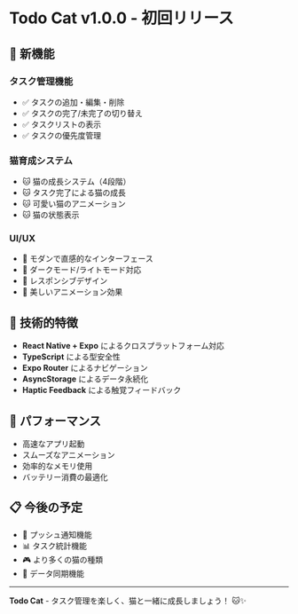 # Todo Cat v1.0.0 - 初回リリース

## 🎉 新機能

### タスク管理機能
- ✅ タスクの追加・編集・削除
- ✅ タスクの完了/未完了の切り替え
- ✅ タスクリストの表示
- ✅ タスクの優先度管理

### 猫育成システム
- 🐱 猫の成長システム（4段階）
- 🐱 タスク完了による猫の成長
- 🐱 可愛い猫のアニメーション
- 🐱 猫の状態表示

### UI/UX
- 📱 モダンで直感的なインターフェース
- 🌙 ダークモード/ライトモード対応
- 📱 レスポンシブデザイン
- 🎨 美しいアニメーション効果

## 🔧 技術的特徴

- **React Native + Expo** によるクロスプラットフォーム対応
- **TypeScript** による型安全性
- **Expo Router** によるナビゲーション
- **AsyncStorage** によるデータ永続化
- **Haptic Feedback** による触覚フィードバック

## 🚀 パフォーマンス

- 高速なアプリ起動
- スムーズなアニメーション
- 効率的なメモリ使用
- バッテリー消費の最適化

## 📋 今後の予定

- 🔔 プッシュ通知機能
- 📊 タスク統計機能
- 🎮 より多くの猫の種類
- 🔄 データ同期機能

---

**Todo Cat** - タスク管理を楽しく、猫と一緒に成長しましょう！ 🐱✨ 